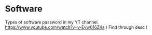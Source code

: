 # Software
Types of software password in my YT channel.  https://www.youtube.com/watch?v=v-Eyw016ZKs ( Find through desc )

